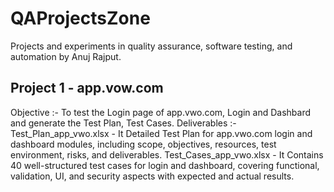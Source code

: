 # QAProjectsZone
Projects and experiments in quality assurance, software testing, and automation by Anuj Rajput.

## Project 1 - app.vow.com
Objective :- To test the Login page of app.vwo.com, Login and Dashbard and generate the Test Plan, Test Cases.
Deliverables :-
Test_Plan_app_vwo.xlsx - It Detailed Test Plan for app.vwo.com login and dashboard modules, including scope, objectives, resources, test environment, risks, and deliverables.
Test_Cases_app_vwo.xlsx - It Contains 40 well-structured test cases for login and dashboard, covering functional, validation, UI, and security aspects with expected and actual results.
